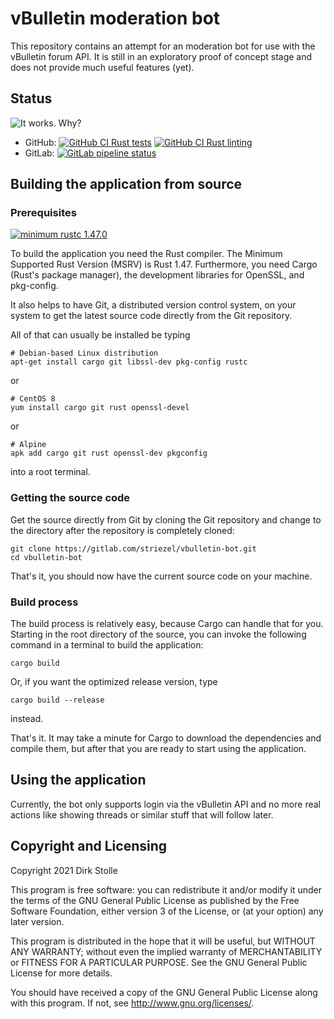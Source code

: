 # vBulletin moderation bot

This repository contains an attempt for an moderation bot for use with the
vBulletin forum API. It is still in an exploratory proof of concept stage and
does not provide much useful features (yet).

## Status

![It works. Why?](https://forthebadge.com/images/badges/it-works-why.svg)

* GitHub:
[![GitHub CI Rust tests](https://github.com/striezel/vbulletin-bot/workflows/Rust%20application%20build/badge.svg)](https://github.com/striezel/vbulletin-bot/actions)
[![GitHub CI Rust linting](https://github.com/striezel/vbulletin-bot/workflows/Clippy%20lints/badge.svg)](https://github.com/striezel/vbulletin-bot/actions)
* GitLab:
[![GitLab pipeline status](https://gitlab.com/striezel/vbulletin-bot/badges/master/pipeline.svg)](https://gitlab.com/striezel/vbulletin-bot/)

## Building the application from source

### Prerequisites

[![minimum rustc 1.47.0](https://img.shields.io/badge/minimum%20rustc-1.47.0-c18170?logo=rust&style=for-the-badge)](https://www.whatrustisit.com/)

To build the application you need the Rust compiler. The Minimum Supported Rust
Version (MSRV) is Rust 1.47. Furthermore, you need Cargo (Rust's package
manager), the development libraries for OpenSSL, and pkg-config.

It also helps to have Git, a distributed version control system, on your system
to get the latest source code directly from the Git repository.

All of that can usually be installed be typing

    # Debian-based Linux distribution
    apt-get install cargo git libssl-dev pkg-config rustc

or

    # CentOS 8
    yum install cargo git rust openssl-devel

or

    # Alpine
    apk add cargo git rust openssl-dev pkgconfig

into a root terminal.

### Getting the source code

Get the source directly from Git by cloning the Git repository and change to
the directory after the repository is completely cloned:

    git clone https://gitlab.com/striezel/vbulletin-bot.git
    cd vbulletin-bot

That's it, you should now have the current source code on your machine.

### Build process

The build process is relatively easy, because Cargo can handle that for you.
Starting in the root directory of the source, you can invoke the following
command in a terminal to build the application:

    cargo build

Or, if you want the optimized release version, type

    cargo build --release

instead.

That's it. It may take a minute for Cargo to download the dependencies and
compile them, but after that you are ready to start using the application.

## Using the application

Currently, the bot only supports login via the vBulletin API and no more real
actions like showing threads or similar stuff that will follow later.

## Copyright and Licensing

Copyright 2021  Dirk Stolle

This program is free software: you can redistribute it and/or modify
it under the terms of the GNU General Public License as published by
the Free Software Foundation, either version 3 of the License, or
(at your option) any later version.

This program is distributed in the hope that it will be useful,
but WITHOUT ANY WARRANTY; without even the implied warranty of
MERCHANTABILITY or FITNESS FOR A PARTICULAR PURPOSE.  See the
GNU General Public License for more details.

You should have received a copy of the GNU General Public License
along with this program.  If not, see <http://www.gnu.org/licenses/>.
